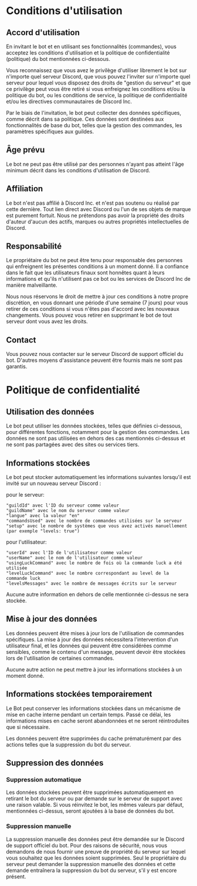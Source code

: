 # Conditions d'utilisation
## Accord d'utilisation

En invitant le bot et en utilisant ses fonctionnalités (commandes), vous acceptez les conditions d'utilisation et la politique de confidentialité (politique) du bot mentionnées ci-dessous.

Vous reconnaissez que vous avez le privilège d'utiliser librement le bot sur n'importe quel serveur Discord, que vous pouvez l'inviter sur n'importe quel serveur pour lequel vous disposez des droits de "gestion du serveur" et que ce privilège peut vous être retiré si vous enfreignez les conditions et/ou la politique du bot, ou les conditions de service, la politique de confidentialité et/ou les directives communautaires de Discord Inc.

Par le biais de l'invitation, le bot peut collecter des données spécifiques, comme décrit dans sa politique.
Ces données sont destinées aux fonctionnalités de base du bot, telles que la gestion des commandes, les paramètres spécifiques aux guildes.

## Âge prévu

Le bot ne peut pas être utilisé par des personnes n'ayant pas atteint l'âge minimum décrit dans les conditions d'utilisation de Discord.

## Affiliation

Le bot n'est pas affilié à Discord Inc. et n'est pas soutenu ou réalisé par cette dernière.
Tout lien direct avec Discord ou l'un de ses objets de marque est purement fortuit. Nous ne prétendons pas avoir la propriété des droits d'auteur d'aucun des actifs, marques ou autres propriétés intellectuelles de Discord.

## Responsabilité

Le propriétaire du bot ne peut être tenu pour responsable des personnes qui enfreignent les présentes conditions à un moment donné.
Il a confiance dans le fait que les utilisateurs finaux sont honnêtes quant à leurs informations et qu'ils n'utilisent pas ce bot ou les services de Discord Inc de manière malveillante.

Nous nous réservons le droit de mettre à jour ces conditions à notre propre discrétion, en vous donnant une période d'une semaine (7 jours) pour vous retirer de ces conditions si vous n'êtes pas d'accord avec les nouveaux changements.
Vous pouvez vous retirer en supprimant le bot de tout serveur dont vous avez les droits.

## Contact

Vous pouvez nous contacter sur le serveur Discord de support officiel du bot.
D'autres moyens d'assistance peuvent être fournis mais ne sont pas garantis.

# Politique de confidentialité
## Utilisation des données

Le bot peut utiliser les données stockées, telles que définies ci-dessous, pour différentes fonctions, notamment pour la gestion des commandes.
Les données ne sont pas utilisées en dehors des cas mentionnés ci-dessus et ne sont pas partagées avec des sites ou services tiers.

## Informations stockées

Le bot peut stocker automatiquement les informations suivantes lorsqu'il est invité sur un nouveau serveur Discord :

pour le serveur:

    "guildId" avec l'ID du serveur comme valeur
    "guildName" avec le nom du serveur comme valeur
    "langue" avec la valeur "en"
    "commandsUsed" avec le nombre de commandes utilisées sur le serveur
    "setup" avec le nombre de systèmes que vous avez activés manuellement (par exemple "levels: true")

pour l'utilisateur:

    "userId" avec l'ID de l'utilisateur comme valeur
    "userName" avec le nom de l'utilisateur comme valeur
    "usingLuckCommand" avec le nombre de fois où la commande luck a été utilisée
    "levelLuckCommand" avec le nombre correspondant au level de la commande luck
    "levelsMessages" avec le nombre de messages écrits sur le serveur


Aucune autre information en dehors de celle mentionnée ci-dessus ne sera stockée.

## Mise à jour des données

Les données peuvent être mises à jour lors de l'utilisation de commandes spécifiques.
La mise à jour des données nécessitera l'intervention d'un utilisateur final, et les données qui peuvent être considérées comme sensibles, comme le contenu d'un message, peuvent devoir être stockées lors de l'utilisation de certaines commandes.

Aucune autre action ne peut mettre à jour les informations stockées à un moment donné.

## Informations stockées temporairement

Le Bot peut conserver les informations stockées dans un mécanisme de mise en cache interne pendant un certain temps.
Passé ce délai, les informations mises en cache seront abandonnées et ne seront réintroduites que si nécessaire.

Les données peuvent être supprimées du cache prématurément par des actions telles que la suppression du bot du serveur.

## Suppression des données
### Suppression automatique

Les données stockées peuvent être supprimées automatiquement en retirant le bot du serveur ou par demande sur le serveur de support avec une raison valable.
Si vous réinvitez le bot, les mêmes valeurs par défaut, mentionnées ci-dessus, seront ajoutées à la base de données du bot.

### Suppression manuelle

La suppression manuelle des données peut être demandée sur le Discord de support officiel du bot.
Pour des raisons de sécurité, nous vous demandons de nous fournir une preuve de propriété du serveur sur lequel vous souhaitez que les données soient supprimées. Seul le propriétaire du serveur peut demander la suppression manuelle des données et cette demande entraînera la suppression du bot du serveur, s'il y est encore présent.
